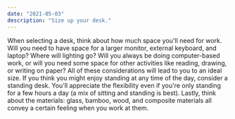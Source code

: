 ```yaml
---
date: "2021-05-03"
description: "Size up your desk."
---
```


When selecting a desk, think about how much space you'll need for work. Will you need to have space for a larger monitor, external keyboard, and laptop? Where will lighting go? Will you always be doing computer-based work, or will you need some space for other activities like reading, drawing, or writing on paper? All of these considerations will lead to you to an ideal size. If you think you might enjoy standing at any time of the day, consider a standing desk. You'll appreciate the flexibility even if you're only standing for a few hours a day (a mix of sitting and standing is best). Lastly, think about the materials: glass, bamboo, wood, and composite materials all convey a certain feeling when you work at them.